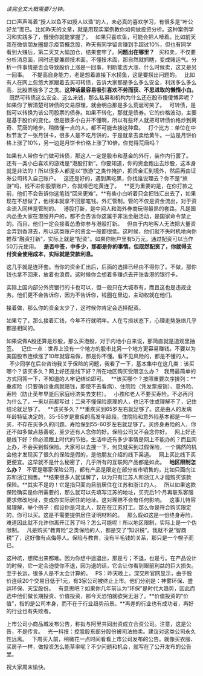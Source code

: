 *读完全文大概需要7分钟。*  
  
口口声声叫着“授人以鱼不如授人以渔”的人，未必真的喜欢学习，有很多是“叶公好龙”而已。比如昨天的文章，就是用现实案例教你如何做投资分析。这种案例学习和实践多了，慢慢你就能掌握了。
 
如果只喜欢鱼，可能会把人噎着。比如前天我在微信朋友圈提示疫苗概念股，昨天有同学留言赚到手超过10%，但也有同学看到大赚后，第二天又大幅加仓，结果套牢了。**问题出在哪里？**
 
买和卖，不仅要分析消息面，同时还要兼顾技术面。不懂技术面，那自然就抓瞎，变成赌运气。分析一件事情是否会导致股价上涨是一回事，判断能否大涨、什么时候卖，这又是另一回事。
 
不提高自身能力，老是想着直接下水捞鱼，这是要捞出问题的。
 
比如有人在网上忽悠大家跟着去买可转债，告诉大家那是多么多么安全，利润多么多么高，比股票强多了之类。**这种话最容易吸引喜欢不劳而获、不思进取的懒惰小白。**
 
既然可转债这么安全、这么来钱，那么私募和机构为什么还在股市傻傻博弈呢？如果你了解清楚可转债的交易原理，就会明白那是多么荒诞可笑了。
 
可转债，是指可以转换为该公司股票的债券。如果不转化，那就是债券。它的价格波动，主要是基于股价的变化。但是很多小白并不懂啊，所以有些坏人就把可转债价格炒到离奇、荒唐的地步。稍微懂一点的人，都不可能去接这种盘。
 
打个比方：单位在中秋节发了一张月饼卡，很多人是不吃月饼的，于是就拿去卖给黄牛。一边是月饼价格上涨了10%，另一边是月饼卡价格上涨了10倍，你觉得荒唐吗？
  
如果有人带你专门做可转债，那这人一定是股市和基金的外行，装作内行罢了。
 
还有一类小白喜欢的游戏是“港股打新”。你要知道，你的资金跑出去炒股，这本身就是非法的！所以很多人都是以“旅游”之类作掩护，把资金汇到境外，然后再由证券公司转入自己账户。
 
这还是好的，遇到黑吃黑，你找谁说理去？你不是“旅游”吗，钱不进你股票账户，你就哑巴吃黄连了。
 
**更为重要的是，在你打款之前，他们不会告诉你这笔钱“回来更难”。**有些小白听着只会把钱汇出去了，如果现在不想做了，他根本就拿不回那笔钱。外汇管制，管的不仅是资金流出，对于资金流入同样是管制的。
 
港股打新，是中间人和海外券商玩得最熟的套路。凡是国内怂恿大家在港股开户的，都不会告诉你这属于非法金融活动，是国家命令禁止的。而且，他们一定会接着怂恿你参与港股打新。
 
但由于内地客人无法把大量资金弄到香港去，所以这类账户的资金一般都很低。这时候，他们就不失时机地向你推荐“融资打新”，实际上就是“配资”。如果你账户里有5万元，通过配资可以当作50万元使用。
 
**是否中签，中多少，那都是你的事情。但既然配资了，你就得支付资金使用成本，实际就是贷款利息。**
  
这几乎就是连环套。当你的资金汇出后，后面的选择已经由不得你了。不做，那你钱也拿不回来，放着也浪费。这时候你会想着多赚点去开张香港的银行卡。
  
实际上国内部分外资银行的卡也可以，但一般只在大城市有，而且这也是违规业务。他们更不会告诉你，因为不告诉你，钱圈在里边，主动权就在他们。
  
接着做，那么你的资金太少了，这时候你肯定会选择配资。
  
如果亏了，那么接着汇钱，今年不行就明年。人在亏损状态下，心理走势脉络几乎都是相同的。
  
如果说做A股还算是炒股，那么买港股，对于内地小白来说，那简直就是道观里抽签。
 
记住一点：世界上没有一个地方的股市比另一个地方更容易赚钱。不要以为美国股市连续涨了10年就容易做，那是你不懂。看不见风险的，都是不懂的人。
 
 
不少同学在后台咨询我关于保险的问题，我看了一下，基本集中在这几类：该买哪个？该买多久？网上好还是线下好？所在地区购买受限怎么办？
 
我用最简单的方式回答一下，不知道的人牢记结论即可。
 
**该买哪个？按照重要次序排列：**重疾险（只要确诊重病就赔钱，即使不去看病）、住院险（凭发票报销）、意外险、寿险（防止英年早逝后家庭经济失去支柱）。
 
小孩和老人不要买寿险。不必再问为什么了，一来以前都写过；二来不懂保险原理的人，也记不住或理解不了，记住结论就足够了。
 
**该买多久？**重疾买到65岁左右就足够了。这是由人的发病年龄特征决定的，35-55岁是重疾的高发年龄段。住院险和意外险基本都是一年一买，不存在买多久的问题。寿险保到55-60岁左右就足够了。买终身寿险的人，你还不如多做点慈善呢，至少还有人念你的好。保险公司又不会念你好。
 
网上好还是线下好？你必须跟上时代的节拍，生活中还有多少事情是网上不能办的？而且网上办，不会买到假保险。大家可以去搜一下，何炅就买到过假保险，一个偶然的机会他才发现买了很久的保险是假的，是他朋友介绍的线下渠道。
 
网上买比线下买更便宜。这早就不是什么秘密了，几乎所有的互联网产品都是如此。
 
**地区限制怎么办？**
 
不管是哪家保险公司，都有产品是限定在部分省市销售的，比如只面向江苏和浙江销售。**结果很多人就误解了，以为只有江苏人和浙江人才能购买该款保险。**其实不是的！它是指只面向目前居住在江苏和浙江的人。
 
所以如果这款保险确实是你所需要的，那么就可以先填写江苏的地址，买完后1个月再联系客服要求修改地址，变成你实际居住的地址。这对理赔不会有任何影响。
 
这事儿特容易理解，举个例子：假设你是河北人，现在在江苏打工。那么你是符合购买限定的，你可以买。这是不需要提供居住证明材料的。
 
那么假如这是一份终身寿险，难道因此就不允许你离开江苏了吗？怎么可能呢！所以地区限制，实际上是一个伪限制。
 
凡是购买“教育险”之类保险的人，都是交了“知识税”。我就不说“智商税”了，这好像有点侮辱人。保险与教育，没有半毛钱的关系，那只是一个幌子而已。
  
这种坑，想爬出来都难。因为你想中途退出，那是亏；不退，也是亏。在产品设计的时候，它一定会迫使你不退，因为退的话，它会让你看到眼前利益的巨大损失。至于长远，很多人是不太会计算的。
 
PS：昨天晚上，深交所官网显示，由于股价连续20个交易日低于1元，有3家公司被终止上市。他们分别是：神雾环保、盛运环保、天宝股份。
 
有意思吧？如果你几年前认为“环保”是时代大趋势，因此而选中他们做长期投资、价值投资，那今天恐怕就欲哭无泪了。**价值投资的“价值”，指的是公司本身，而不在于行业趋势前景。**再差的行业也有成功者，再好的行业也有失败者。
  
上市公司小商品城发布公告，称拟与阿里共同出资成立合资公司。注意，这是公告，不是传言。
 
光一科技：控股股东部分股份被司法拍卖。建议对这类公司永久性远离。
 
下周买入前，稍微花一点时间看看上市公司发布的公告。就像买衣服、买房子一样，做投资怎么能草率呢？不少问题和机会，就写在了公开发布的公告里。
  
祝大家周末愉快。
